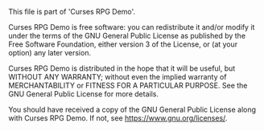This file is part of 'Curses RPG Demo'.

Curses RPG Demo is free software: you can redistribute it and/or modify
it under the terms of the GNU General Public License as published by
the Free Software Foundation, either version 3 of the License, or
(at your option) any later version.

Curses RPG Demo is distributed in the hope that it will be useful,
but WITHOUT ANY WARRANTY; without even the implied warranty of
MERCHANTABILITY or FITNESS FOR A PARTICULAR PURPOSE.  See the
GNU General Public License for more details.

You should have received a copy of the GNU General Public License
along with Curses RPG Demo.  If not, see <https://www.gnu.org/licenses/>.
